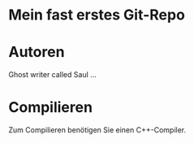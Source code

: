 Mein fast erstes Git-Repo
====================


Autoren
=======
Ghost writer called Saul
...

Compilieren
===========
Zum Compilieren benötigen Sie einen C++-Compiler.
